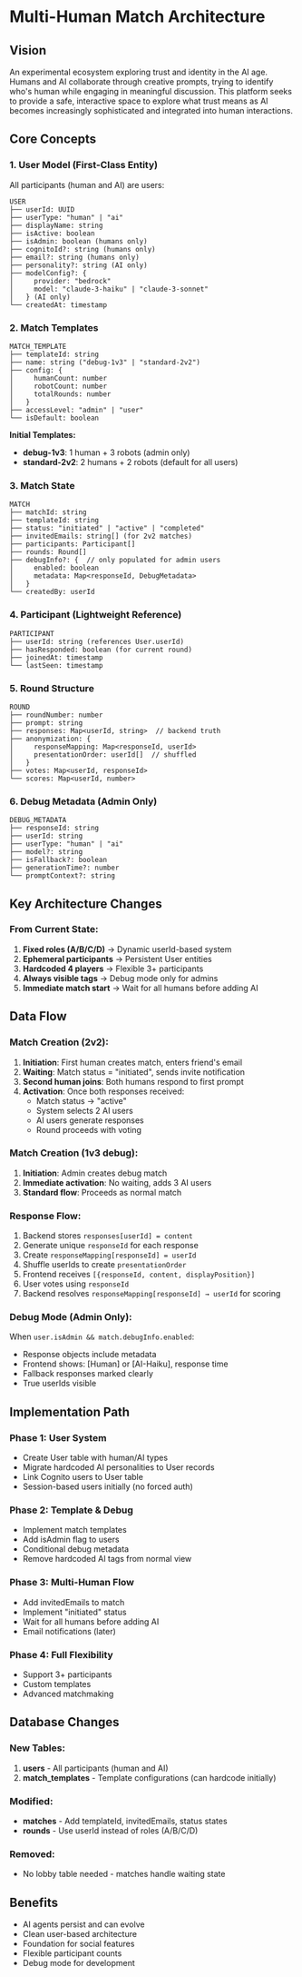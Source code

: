 # Multi-Human Match Architecture

## Vision

An experimental ecosystem exploring trust and identity in the AI age. Humans and AI collaborate through creative prompts, trying to identify who's human while engaging in meaningful discussion. This platform seeks to provide a safe, interactive space to explore what trust means as AI becomes increasingly sophisticated and integrated into human interactions.

## Core Concepts

### 1. User Model (First-Class Entity)

All participants (human and AI) are users:

```
USER
├── userId: UUID
├── userType: "human" | "ai"
├── displayName: string
├── isActive: boolean
├── isAdmin: boolean (humans only)
├── cognitoId?: string (humans only)
├── email?: string (humans only)
├── personality?: string (AI only)
├── modelConfig?: {
│     provider: "bedrock"
│     model: "claude-3-haiku" | "claude-3-sonnet"
│   } (AI only)
└── createdAt: timestamp
```

### 2. Match Templates

```
MATCH_TEMPLATE
├── templateId: string
├── name: string ("debug-1v3" | "standard-2v2")
├── config: {
│     humanCount: number
│     robotCount: number
│     totalRounds: number
│   }
├── accessLevel: "admin" | "user"
└── isDefault: boolean
```

**Initial Templates:**
- **debug-1v3**: 1 human + 3 robots (admin only)
- **standard-2v2**: 2 humans + 2 robots (default for all users)

### 3. Match State

```
MATCH
├── matchId: string
├── templateId: string
├── status: "initiated" | "active" | "completed"
├── invitedEmails: string[] (for 2v2 matches)
├── participants: Participant[]
├── rounds: Round[]
├── debugInfo?: {  // only populated for admin users
│     enabled: boolean
│     metadata: Map<responseId, DebugMetadata>
│   }
└── createdBy: userId
```

### 4. Participant (Lightweight Reference)

```
PARTICIPANT
├── userId: string (references User.userId)
├── hasResponded: boolean (for current round)
├── joinedAt: timestamp
└── lastSeen: timestamp
```

### 5. Round Structure

```
ROUND
├── roundNumber: number
├── prompt: string
├── responses: Map<userId, string>  // backend truth
├── anonymization: {
│     responseMapping: Map<responseId, userId>
│     presentationOrder: userId[]  // shuffled
│   }
├── votes: Map<userId, responseId>
└── scores: Map<userId, number>
```

### 6. Debug Metadata (Admin Only)

```
DEBUG_METADATA
├── responseId: string
├── userId: string
├── userType: "human" | "ai"
├── model?: string
├── isFallback?: boolean
├── generationTime?: number
└── promptContext?: string
```

## Key Architecture Changes

### From Current State:
1. **Fixed roles (A/B/C/D)** → Dynamic userId-based system
2. **Ephemeral participants** → Persistent User entities
3. **Hardcoded 4 players** → Flexible 3+ participants
4. **Always visible tags** → Debug mode only for admins
5. **Immediate match start** → Wait for all humans before adding AI

## Data Flow

### Match Creation (2v2):

1. **Initiation**: First human creates match, enters friend's email
2. **Waiting**: Match status = "initiated", sends invite notification
3. **Second human joins**: Both humans respond to first prompt
4. **Activation**: Once both responses received:
   - Match status → "active"
   - System selects 2 AI users
   - AI users generate responses
   - Round proceeds with voting

### Match Creation (1v3 debug):

1. **Initiation**: Admin creates debug match
2. **Immediate activation**: No waiting, adds 3 AI users
3. **Standard flow**: Proceeds as normal match

### Response Flow:

1. Backend stores `responses[userId] = content`
2. Generate unique `responseId` for each response
3. Create `responseMapping[responseId] = userId`
4. Shuffle userIds to create `presentationOrder`
5. Frontend receives `[{responseId, content, displayPosition}]`
6. User votes using `responseId`
7. Backend resolves `responseMapping[responseId] → userId` for scoring

### Debug Mode (Admin Only):

When `user.isAdmin && match.debugInfo.enabled`:
- Response objects include metadata
- Frontend shows: [Human] or [AI-Haiku], response time
- Fallback responses marked clearly
- True userIds visible

## Implementation Path

### Phase 1: User System
- Create User table with human/AI types
- Migrate hardcoded AI personalities to User records
- Link Cognito users to User table
- Session-based users initially (no forced auth)

### Phase 2: Template & Debug
- Implement match templates
- Add isAdmin flag to users
- Conditional debug metadata
- Remove hardcoded AI tags from normal view

### Phase 3: Multi-Human Flow
- Add invitedEmails to match
- Implement "initiated" status
- Wait for all humans before adding AI
- Email notifications (later)

### Phase 4: Full Flexibility
- Support 3+ participants
- Custom templates
- Advanced matchmaking

## Database Changes

### New Tables:
1. **users** - All participants (human and AI)
2. **match_templates** - Template configurations (can hardcode initially)

### Modified:
- **matches** - Add templateId, invitedEmails, status states
- **rounds** - Use userId instead of roles (A/B/C/D)

### Removed:
- No lobby table needed - matches handle waiting state

## Benefits

- AI agents persist and can evolve
- Clean user-based architecture
- Foundation for social features
- Flexible participant counts
- Debug mode for development